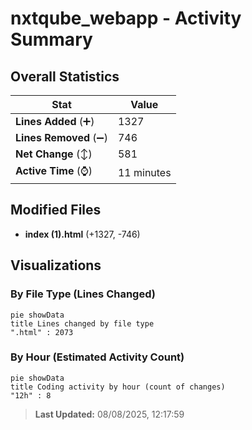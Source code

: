 # nxtqube_webapp - Activity Summary 

## Overall Statistics

| Stat                   | Value                                                             |
| ---------------------- | ----------------------------------------------------------------- |
| **Lines Added** (➕)   | 1327                                          |
| **Lines Removed** (➖) | 746                                        |
| **Net Change** (↕)    | 581                |
| **Active Time** (⌚)   | 11 minutes |


## Modified Files
- **index (1).html** (+1327, -746)

## Visualizations

### By File Type (Lines Changed)

```mermaid
pie showData
title Lines changed by file type
".html" : 2073
```

### By Hour (Estimated Activity Count)

```mermaid
pie showData
title Coding activity by hour (count of changes)
"12h" : 8
```


> **Last Updated:** 08/08/2025, 12:17:59